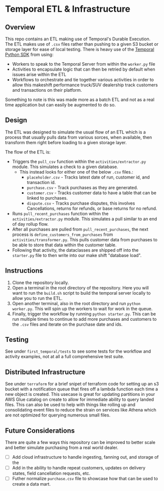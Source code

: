 # Temporal ETL & Infrastructure 

## Overview
This repo contains an ETL making use of Temporal's Durable Execution. The ETL makes use of `.csv` files rather than pushing to a given S3 bucket or storage layer for ease of local testing. There is heavy use of the [Temporal Python SDK](https://github.com/temporalio/sdk-python) from using:
* Workers to speak to the Temporal Server from within the `worker.py` file
* Activities to encapsulate logic that can then be retried by default when issues arise within the ETL
* Workflows to orchestrate and tie together various activities in order to allow this makeshift performance truck/SUV dealership track customers and transactions on their platform. 

Something to note is this was made more as a batch ETL and not as a real time application but can easily be augmented to do so. 

## Design
The ETL was designed to simulate the usual flow of an ETL which is a process that usually pulls data from various sorces, when available, then transform them right before loading to a given storage layer. 

The flow of the ETL is:
* Triggers the `pull_csv` function within the `activities/extractor.py` module. This simulates a check to a given database.
   * This instead looks for either one of the below `.csv` files.:
      * `placeholder.csv` - Tracks latest date of run, customer id, and transaction id. 
      * `purchase.csv` - Track purchases as they are generated.
      * `customer.csv` - Tracks customer data to have a table that can be linked to purchases.
      * `dispute.csv` - Tracks purchase disputes, this involves Cancellations, returns for refunds, or base returns for no refund.
* Runs `pull_recent_purchases` function within the `activities/extractor.py` module. This simulates a pull similar to an end of day rollup flow. 
* After all purchases are pulled from `pull_recent_purchases`, the next process is `define_customers_from_purchases` from `activities/transformer.py`. This pulls customer data from purchases to be able to store that data within the customer table.
* Following that activity, the dataclasses are shipped off into the `starter.py` file to then write into our make shift "database load".

## Instructions
1. Clone the repository locally.
2. Open a terminal in the root directory of the repository. Here you will want to run the `build.sh` script to build the temporal server locally to allow you to run the ETL. 
3. Open another terminal, also in the root directory and run `python worker.py`. This will spin up the workers to wait for work in the queue.
4. Finally, trigger the workflow by running `python starter.py`. This can be run multiple times to continue to add more purchases and customers to the `.csv` files and iterate on the purchase date and ids. 

## Testing
See under `first_temporal/tests` to see some tests for the workflow and activity examples, not at all a full comprehensive test suite.

## Distributed Infrastructure
See under `terraform` for a brief snipet of terraform code for setting up an s3 bucket with a notification queue that fires off a lambda function each time a new object is created. This usecase is great for updating partitions in your AWS Glue catalog on create to allow for immediate ability to query landed files. This can also be used to help with things like rolling up and consolidating event files to reduce the strain on services like Athena which are not optimized for querying numerous small files.

## Future Considerations

There are quite a few ways this repository can be improved to better scale and better simulate purchasing from a real world dealer.

- [ ] Add cloud infrastructure to handle ingesting, fanning out, and storage of the 
- [ ] Add in the ability to handle repeat customers, updates on delivery states, field cancellation requests, etc.
- [ ] Futher normalize `purchase.csv` file to showcase how that can be used to create a data mart.